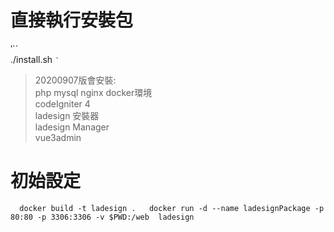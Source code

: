 # 直接執行安裝包  
‵``  
./install.sh
`‵` 
> 20200907版會安裝:  
> php mysql nginx docker環境  
> codeIgniter 4  
> ladesign 安裝器  
> ladesign Manager    
> vue3admin 


# 初始設定  

`  
docker build -t ladesign .  
docker run -d --name ladesignPackage -p 80:80 -p 3306:3306 -v $PWD:/web  ladesign  
`  

